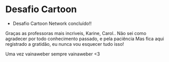 # Desafio Cartoon

  - Desafio Cartoon Network concluído!!

Graças as professoras mais incriveis, Karine, Carol.. Não sei como agradecer por todo conhecimento passado, e pela paciência
Mas fica aqui registrado a gratidão, eu nunca vou esquecer tudo isso!

Uma vez vainaweber sempre vainaweber <3
